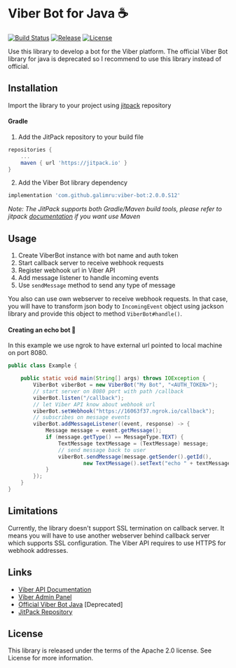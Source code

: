 # Viber Bot for Java ☕️

[![Build Status](https://travis-ci.org/galimru/viber-bot.svg?branch=develop)](https://travis-ci.org/galimru/viber-bot)
[![Release](https://jitpack.io/v/galimru/viber-bot.svg)](https://jitpack.io/#galimru/viber-bot)
[![License](https://img.shields.io/badge/License-Apache%202.0-blue.svg)](https://opensource.org/licenses/Apache-2.0)

Use this library to develop a bot for the Viber platform. The official Viber Bot library for java is deprecated so I recommend to use this library instead of official.

## Installation

Import the library to your project using [jitpack](https://jitpack.io/#galimru/viber-bot/2.0.0.S2) repository 

#### Gradle

  1. Add the JitPack repository to your build file
  
```gradle
repositories {
    ...
    maven { url 'https://jitpack.io' }
}
```

  2. Add the Viber Bot library dependency

```gradle
implementation 'com.github.galimru:viber-bot:2.0.0.S12'
```

_Note: The JitPack supports both Gradle/Maven build tools, please refer to jitpack [documentation](https://jitpack.io/#galimru/viber-bot) if you want use Maven_

## Usage

1. Create ViberBot instance with bot name and auth token
2. Start callback server to receive webhook requests
3. Register webhook url in Viber API
4. Add message listener to handle incoming events
5. Use `sendMessage` method to send any type of message

You also can use own webserver to receive webhook requests. In that case, you will have to transform json body to `IncomingEvent` object using jackson library and provide this object to method `ViberBot#handle()`.

#### Creating an echo bot 🤖

In this example we use ngrok to have external url pointed to local machine on port 8080.

```java
public class Example {

    public static void main(String[] args) throws IOException {
        ViberBot viberBot = new ViberBot("My Bot", "<AUTH_TOKEN>");
        // start server on 8080 port with path /callback
        viberBot.listen("/callback");
        // let Viber API know about webhook url
        viberBot.setWebhook("https://16063f37.ngrok.io/callback");
        // subscribes on message events 
        viberBot.addMessageListener((event, response) -> {
            Message message = event.getMessage();
            if (message.getType() == MessageType.TEXT) {
                TextMessage textMessage = (TextMessage) message;
                // send message back to user
                viberBot.sendMessage(message.getSender().getId(), 
                        new TextMessage().setText("echo " + textMessage.getText()));
            }
        });
    }
}
```

## Limitations

Currently, the library doesn't support SSL termination on callback server. 
It means you will have to use another webserver behind callback server which supports SSL configuration. 
The Viber API requires to use HTTPS for webhook addresses.

## Links

* [Viber API Documentation](https://developers.viber.com/docs/all/)
* [Viber Admin Panel](https://partners.viber.com/login)
* [Official Viber Bot Java](https://partners.viber.com/login) [Deprecated]
* [JitPack Repository](https://jitpack.io/#galimru/viber-bot)

## License

This library is released under the terms of the Apache 2.0 license. See License for more information.
